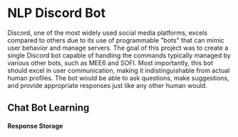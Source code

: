 # NLP Discord Bot

Discord, one of the most widely used social media platforms, excels compared to others due to its use of programmable "bots" that can mimic user behavior and manage servers. The goal of this project was to create a single Discord bot capable of handling the commands typically managed by various other bots, such as MEE6 and SOFI. Most importantly, this bot should excel in user communication, making it indistinguishable from actual human profiles. The bot would be able to ask questions, make suggestions, and provide appropriate responses just like any other human would.

## Chat Bot Learning

#### Response Storage
